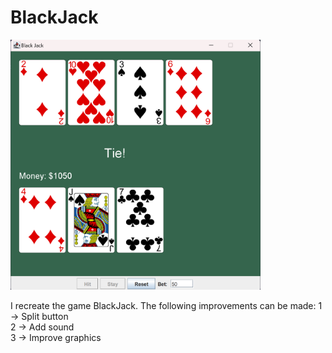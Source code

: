 # BlackJack
<img src="BlackJack.png" alt="BlackJack" width="400"/>

I recreate the game BlackJack. The following improvements can be made: 1 -> Split button <br>
                                                                       2 -> Add sound <br>
                                                                       3 -> Improve graphics
